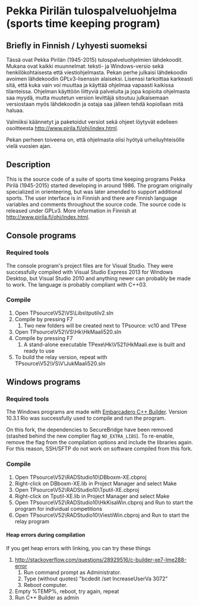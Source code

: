 # Pekka Pirilän tulospalveluohjelma (sports time keeping program)

## Briefly in Finnish / Lyhyesti suomeksi
Tässä ovat Pekka Pirilän (1945-2015) tulospalveluohjelmien lähdekoodit. Mukana 
ovat kaikki muunnelmat: teksti- ja Windows-versio sekä henkilökohtaisesta että 
viestiohjelmasta. Pekan perhe julkaisi lähdekoodin avoimen lähdekoodin
GPLv3-lisenssin alaiseksi. Lisenssi tarkoittaa karkeasti sitä, että kuka vain 
voi muuttaa ja käyttää ohjelmaa vapaasti kaikissa tilanteissa. Ohjelman
käyttöön liittyviä palveluita ja jopa kopioita ohjelmasta saa myydä, mutta 
muutetun version levittäjä sitoutuu julkaisemaan versiostaan myös lähdekoodin
ja ostaja saa jälleen tehdä kopiollaan mitä haluaa.

Valmiiksi käännetyt ja paketoidut versiot sekä ohjeet löytyvät edelleen
osoitteesta http://www.pirila.fi/ohj/index.html.

Pekan perheen toiveena on, että ohjelmasta olisi hyötyä urheiluyhteisölle vielä
vuosien ajan.

## Description
This is the source code of a suite of sports time keeping programs Pekka Pirilä
(1945-2015) started developing in around 1986. The program originally
specialized in orienteering, but was later amended to support additional
sports. The user interface is in Finnish and there are Finnish language
variables and comments throughout the source code. The source code is released 
under GPLv3. More information in Finnish at http://www.pirila.fi/ohj/index.html.

## Console programs

### Required tools
The console program's project files are for Visual Studio. They were
successfully compiled with Visual Studio Express 2013 for Windows Desktop,
but Visual Studio 2010 and anything newer can probably be made to work. The 
language is probably compliant with C++03.

### Compile
1. Open TPsource\V52\VS\Libs\tputilv2.sln
2. Compile by pressing F7
	1. Two new folders will be created next to TPsource: vc10 and TPexe
3. Open TPsource\V52\VS\Hk\HkMaali520.sln
4. Compile by pressing F7
	1. A stand-alone executable TPexe\Hk\V521\HkMaali.exe is built and ready
	to use
5. To build the relay version, repeat with TPsource\V52\VS\V\JukMaali520.sln

## Windows programs

### Required tools
The Windows programs are made with
[Embarcadero C++ Builder](https://www.embarcadero.com/app-development-tools-store/cbuilder).
Version 10.3.1 Rio was successfully used to compile and run the program.

On this fork, the dependencies to SecureBridge have been removed (stashed behind the new
complier flag `NO_EXTRA_LIBS`). To re-enable, remove the flag from the compilation options
and include the libraries again. For this reason, SSH/SFTP do not work on software
compiled from this fork.

### Compile
1. Open TPsource\V52\RADStudio10\DBboxm-XE.cbproj
2. Right-click on DBboxm-XE.lib in Project Manager and select Make
3. Open TPsource\V52\RADStudio10\Tputil-XE.cbproj
4. Right-click on Tputil-XE.lib in Project Manager and select Make
5. Open TPsource\V52\RADStudio10\HkKisaWin.cbproj and Run to start the
program for individual competitions
6. Open TPsource\V52\RADStudio10\ViestiWin.cbproj and Run to start the 
relay program

#### Heap errors during compilation
If you get heap errors with linking, you can try these things

1. http://stackoverflow.com/questions/28929516/c-builder-xe7-lme288-error
	1. Run command prompt as Administrator.
	2. Type (without quotes) "bcdedit /set IncreaseUserVa 3072"
	3. Reboot computer.
2. Empty %TEMP%, reboot, try again, repeat
3. Run C++ Builder as admin
